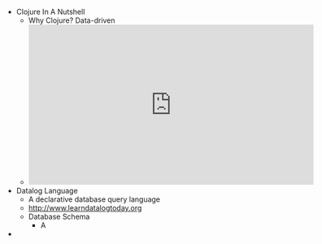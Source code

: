 - Clojure In A Nutshell
	- Why Clojure? Data-driven
	- <iframe width="560" height="315" src="https://www.youtube.com/embed/vK1DazRK_a0" title="YouTube video player" frameborder="0" allow="accelerometer; autoplay; clipboard-write; encrypted-media; gyroscope; picture-in-picture" allowfullscreen></iframe>
- Datalog Language
	- A declarative database query language
	- http://www.learndatalogtoday.org
	- Database Schema
		- A
-